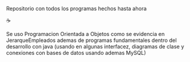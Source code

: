 Repositorio con todos los programas hechos hasta ahora

☕

Se uso Programacion Orientada a Objetos como se evidencia en JerarqueEmpleados ademas de programas fundamentales dentro del desarrollo con java (usando en algunas interfacez, diagramas de clase y conexiones con bases de datos usando ademas MySQL)
